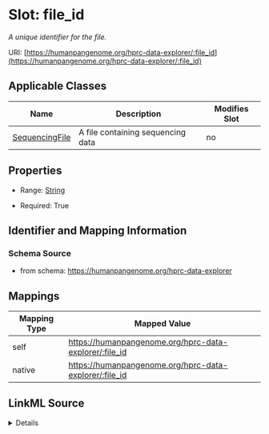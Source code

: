 

# Slot: file_id


_A unique identifier for the file._





URI: [https://humanpangenome.org/hprc-data-explorer/:file_id](https://humanpangenome.org/hprc-data-explorer/:file_id)



<!-- no inheritance hierarchy -->





## Applicable Classes

| Name | Description | Modifies Slot |
| --- | --- | --- |
| [SequencingFile](SequencingFile.md) | A file containing sequencing data |  no  |







## Properties

* Range: [String](String.md)

* Required: True





## Identifier and Mapping Information







### Schema Source


* from schema: https://humanpangenome.org/hprc-data-explorer




## Mappings

| Mapping Type | Mapped Value |
| ---  | ---  |
| self | https://humanpangenome.org/hprc-data-explorer/:file_id |
| native | https://humanpangenome.org/hprc-data-explorer/:file_id |




## LinkML Source

<details>
```yaml
name: file_id
description: A unique identifier for the file.
from_schema: https://humanpangenome.org/hprc-data-explorer
rank: 1000
identifier: true
alias: file_id
domain_of:
- SequencingFile
range: string
required: true
inlined: true

```
</details>